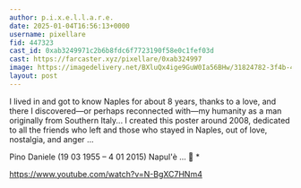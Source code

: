 ```yaml
---
author: p.i.x.e.l.l.a.r.e.
date: 2025-01-04T16:56:13+0000
username: pixellare
fid: 447323
cast_id: 0xab3249971c2b6b8fdc6f7723190f58e0c1fef03d
cast: https://farcaster.xyz/pixellare/0xab324997
image: https://imagedelivery.net/BXluQx4ige9GuW0Ia56BHw/31824782-3f4b-4737-0ac8-c368ce8aa500/original
layout: post
---
```


I lived in and got to know Naples for about 8 years, thanks to a love, and there I discovered—or perhaps reconnected with—my humanity as a man originally from Southern Italy... I created this poster around 2008, dedicated to all the friends who left and those who stayed in Naples, out of love, nostalgia, and anger ...

Pino Daniele
(19 03 1955 – 4 01 2015)
Napul'è ...
💙 \*

https://www.youtube.com/watch?v=N-BgXC7HNm4

<img src='https://imagedelivery.net/BXluQx4ige9GuW0Ia56BHw/31824782-3f4b-4737-0ac8-c368ce8aa500/original' alt='' referrerpolicy='no-referrer'/>
